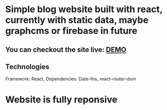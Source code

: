 # Simple blog website built with react, currently with static data, maybe graphcms or firebase in future

## You can checkout the site live: [DEMO](https://kreyson999.github.io/blog_app_firebase/)

## Technologies

Framework: React,
Dependencies: Date-fns, react-router-dom

# Website is fully reponsive

